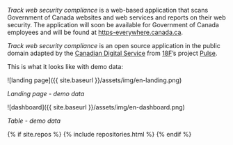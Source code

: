 *Track web security compliance* is a web-based application that scans Government of Canada websites and web services and reports on their web security. The application will soon be available for Government of Canada employees and will be found at [https-everywhere.canada.ca](https://https-everywhere.canada.ca). 

*Track web security compliance* is an open source application in the public domain adapted by the [Canadian Digital Service](https://digital.canada.ca) from [18F](https://18f.gsa.gov/)’s project [Pulse](https://pulse.cio.gov/https/domains/).

This is what it looks like with demo data:

![landing page]({{ site.baseurl }}/assets/img/en-landing.png)

*Landing page - demo data*

![dashboard]({{ site.baseurl }}/assets/img/en-dashboard.png)

*Table - demo data*

{% if site.repos %}
  {% include repositories.html %}
{% endif %}
